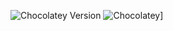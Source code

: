 ![Chocolatey Version](https://img.shields.io/chocolatey/v/burp-suite-pro-edition?label=Burp%20Suite%20Pro&style=for-the-badge) ![Chocolatey](https://img.shields.io/chocolatey/dt/burp-suite-pro-edition?style=for-the-badge)] 
